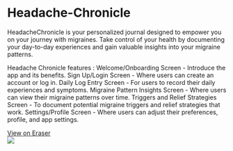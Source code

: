 # Headache-Chronicle
HeadacheChronicle is your personalized journal designed to empower you on your journey with migraines. Take control of your health by documenting your day-to-day experiences and gain valuable insights into your migraine patterns.

Headache Chronicle features : 
Welcome/Onboarding Screen - Introduce the app and its benefits.
Sign Up/Login Screen - Where users can create an account or log in.
Daily Log Entry Screen - For users to record their daily experiences and symptoms.
Migraine Pattern Insights Screen - Where users can view their migraine patterns over time.
Triggers and Relief Strategies Screen - To document potential migraine triggers and relief strategies that work.
Settings/Profile Screen - Where users can adjust their preferences, profile, and app settings.

<a href="https://app.eraser.io/workspace/RbveZtlF1xZ5Au9bIaub">View on Eraser<br /><img src="https://app.eraser.io/workspace/RbveZtlF1xZ5Au9bIaub/preview" /></a>

